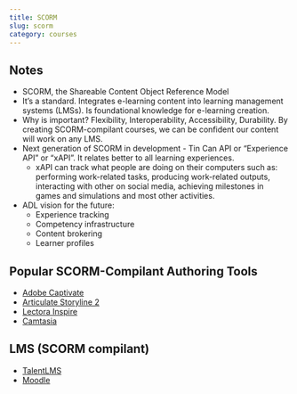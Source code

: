 ```yaml
---
title: SCORM
slug: scorm
category: courses
---
```


## Notes
- SCORM, the Shareable Content Object Reference Model
- It’s a standard. Integrates e-learning content into learning management systems (LMSs). Is foundational knowledge for e-learning creation. 
- Why is important? Flexibility, Interoperability, Accessibility, Durability. By creating SCORM-compilant courses, we can be confident our content will work on any LMS.
- Next generation of SCORM in development - Tin Can API or “Experience API” or “xAPI”. It relates better to all learning experiences. 
	- xAPI can track what people are doing on their computers such as: performing work-related tasks, producing work-related outputs, interacting with other on social media, achieving milestones in games and simulations and most other activities.
- ADL vision for the future: 
	- Experience tracking
	- Competency infrastructure
	- Content brokering
	- Learner profiles 

## Popular SCORM-Compilant Authoring Tools
- [Adobe Captivate][1]
- [Articulate Storyline 2][2]
- [Lectora Inspire][3]
- [Camtasia][4]

## LMS (SCORM compilant)
- [TalentLMS][5]
- [Moodle][6]


[1]:	https://www.adobe.com/mx/products/captivate.html
[2]:	https://articulate.com/
[3]:	https://www.trivantis.com/products/inspire-e-learning-software/b
[4]:	https://www.techsmith.es/
[5]:	https://www.talentlms.com/tour
[6]:	https://moodle.org/?lang=es